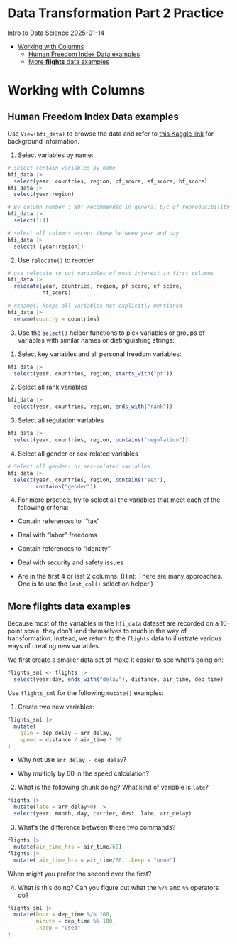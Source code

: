 # Data Transformation Part 2 Practice
Intro to Data Science
2025-01-14

- [Working with Columns](#working-with-columns)
  - [Human Freedom Index Data
    examples](#human-freedom-index-data-examples)
  - [More **flights** data examples](#more-flights-data-examples)

# Working with Columns

## Human Freedom Index Data examples

Use `View(hfi_data)` to browse the data and refer to [this Kaggle
link](https://www.kaggle.com/gsutters/the-human-freedom-index) for
background information.

1)  Select variables by name:

``` r
# select certain variables by name
hfi_data |> 
  select(year, countries, region, pf_score, ef_score, hf_score)
hfi_data |> 
  select(year:region)

# By column number : NOT recommended in general b/c of reproducibility problems
hfi_data |> 
  select(1:4)

# select all columns except those between year and day
hfi_data |> 
  select(-(year:region))
```

2)  Use `relocate()` to reorder

``` r
# use relocate to put variables of most interest in first columns
hfi_data |> 
  relocate(year, countries, region, pf_score, ef_score,
           hf_score)

# rename() keeps all variables not explicitly mentioned 
hfi_data |> 
  rename(country = countries)
```

3)  Use the `select()` helper functions to pick variables or groups of
    variables with similar names or distinguishing strings:

<!-- -->

1)  Select key variables and all personal freedom variables:

``` r
hfi_data |> 
  select(year, countries, region, starts_with("pf"))
```

2)  Select all rank variables

``` r
hfi_data |> 
  select(year, countries, region, ends_with("rank"))
```

3)  Select all regulation variables

``` r
hfi_data |> 
  select(year, countries, region, contains("regulation"))
```

4)  Select all gender or sex-related variables

``` r
# Select all gender- or sex-related variables
hfi_data |> 
  select(year, countries, region, contains("sex"),
         contains("gender"))
```

4)  For more practice, try to select all the variables that meet each of
    the following criteria:

- Contain references to \`“tax”  

<!-- -->

- Deal with “labor” freedoms  

<!-- -->

- Contain references to “identity”  

<!-- -->

- Deal with security and safety issues

<!-- -->

- Are in the first 4 or last 2 columns. (Hint: There are many
  approaches. One is to use the `last_col()` selection helper.)

## More **flights** data examples

Because most of the variables in the `hfi_data` dataset are recorded on
a 10-point scale, they don’t lend themselves to much in the way of
transformation. Instead, we return to the `flights` data to illustrate
various ways of creating new variables.

We first create a smaller data set of make it easier to see what’s going
on:

``` r
flights_sml <- flights |> 
  select(year:day, ends_with("delay"), distance, air_time, dep_time)
```

Use `flights_sml` for the following `mutate()` examples:

1)  Create two new variables:

``` r
flights_sml |> 
  mutate(
    gain = dep_delay - arr_delay,
    speed = distance / air_time * 60
)
```

- Why not use `arr_delay - dep_delay`?

- Why multiply by 60 in the speed calculation?

2)  What is the following chunk doing? What kind of variable is `late`?

``` r
flights |> 
  mutate(late = arr_delay>0) |> 
  select(year, month, day, carrier, dest, late, arr_delay)
```

3)  What’s the difference between these two commands?

``` r
flights |> 
  mutate(air_time_hrs = air_time/60)
flights |> 
  mutate( air_time_hrs = air_time/60, .keep = "none")
```

When might you prefer the second over the first?

4)  What is this doing? Can you figure out what the `%/%` and `%%`
    operators do?

``` r
flights_sml |> 
  mutate(hour = dep_time %/% 100, 
         minute = dep_time %% 100,
         .keep = "used"
)
```
